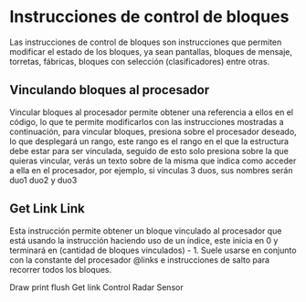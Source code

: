 # Instrucciones de control de bloques

Las instrucciones de control de bloques son instrucciones que permiten modificar el estado de los bloques, ya sean pantallas, bloques de mensaje, torretas, fábricas, bloques con selección (clasificadores) entre otras.

## Vinculando bloques al procesador 

Vincular bloques al procesador permite obtener una referencia a ellos en el código, lo que te permite modificarlos con las instrucciones mostradas a continuación, para vincular bloques, presiona sobre el procesador deseado, lo que desplegará un rango, este rango es el rango en el que la estructura debe estar para ser vinculada, seguido de esto solo presiona sobre la que quieras vincular, verás un texto sobre de la misma que indica como acceder a ella en el procesador, por ejemplo, si vinculas 3 duos, sus nombres serán duo1 duo2 y duo3

## Get Link Link

Esta instrucción permite obtener un bloque vinculado al procesador que está usando la instrucción haciendo uso de un índice, este inicia en 0 y terminará en (cantidad de bloques vinculados) - 1. Suele usarse en conjunto con la constante del procesador @links e instrucciones de salto para recorrer todos los bloques.

Draw print flush 
Get link
Control 
Radar
Sensor